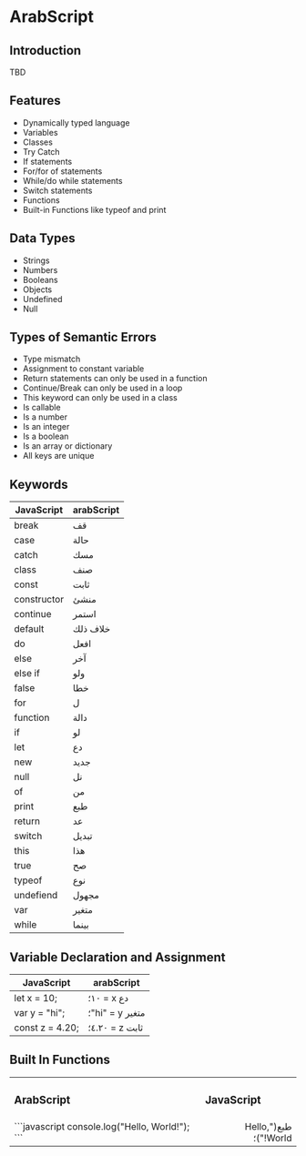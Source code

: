 # ArabScript

## Introduction

TBD

## Features

- Dynamically typed language
- Variables
- Classes
- Try Catch
- If statements
- For/for of statements
- While/do while statements
- Switch statements
- Functions
- Built-in Functions like typeof and print

## Data Types

- Strings
- Numbers
- Booleans
- Objects
- Undefined
- Null

## Types of Semantic Errors
- Type mismatch
- Assignment to constant variable
- Return statements can only be used in a function
- Continue/Break can only be used in a loop
- This keyword can only be used in a class
- Is callable
- Is a number
- Is an integer
- Is a boolean
- Is an array or dictionary
- All keys are unique


## Keywords

| JavaScript  | arabScript |
| ----------- | ---------- |
| break       | قف         |
| case        | حالة       |
| catch       | مسك        |
| class       | صنف        |
| const       | ثابت       |
| constructor | منشئ       |
| continue    | استمر      |
| default     | خلاف ذلك    |
| do          | افعل       |
| else        | آخر        |
| else if     | ولو        |
| false       | خطا        |
| for         | ل          |
| function    | دالة       |
| if          | لو         |
| let         | دع         |
| new         | جديد       |
| null        | نل         |
| of          | من         |
| print       | طبع        |
| return      | عد         |
| switch      | تبديل      |
| this        | هذا        |
| true        | صح         |
| typeof      | نوع        |
| undefiend   | مجهول      |
| var         | متغير      |
| while       | بينما      |


## Variable Declaration and Assignment

| JavaScript      | arabScript      |
| --------------- | --------------- |
| let x = 10;     | ١٠؛ = x دع      |
| var y = "hi";   | ؛"hi" = y متغير |
| const z = 4.20; | ٤.٢٠؛ = z ثابت  |

## Built In Functions

<table>
<tr>
<td> <h3>ArabScript</h3> </td> <td> <h3>JavaScript</h3> </td>
</tr>
<tr>
<td>
```javascript
console.log("Hello, World!");
```
</td>
<td dir="rtl">
    طبع("Hello, World!")؛
</td>
</tr>
</table>

